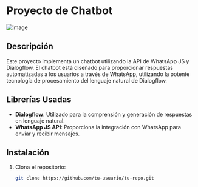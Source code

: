 # Proyecto de Chatbot

![image](https://github.com/user-attachments/assets/2ab90e9e-5c1a-446b-9116-6b2d834a37a8)

## Descripción

Este proyecto implementa un chatbot utilizando la API de WhatsApp JS y Dialogflow. El chatbot está diseñado para proporcionar respuestas automatizadas a los usuarios a través de WhatsApp, utilizando la potente tecnología de procesamiento del lenguaje natural de Dialogflow.

## Librerías Usadas

- **Dialogflow**: Utilizado para la comprensión y generación de respuestas en lenguaje natural.
- **WhatsApp JS API**: Proporciona la integración con WhatsApp para enviar y recibir mensajes.

## Instalación

1. Clona el repositorio:
   ```bash
   git clone https://github.com/tu-usuario/tu-repo.git
